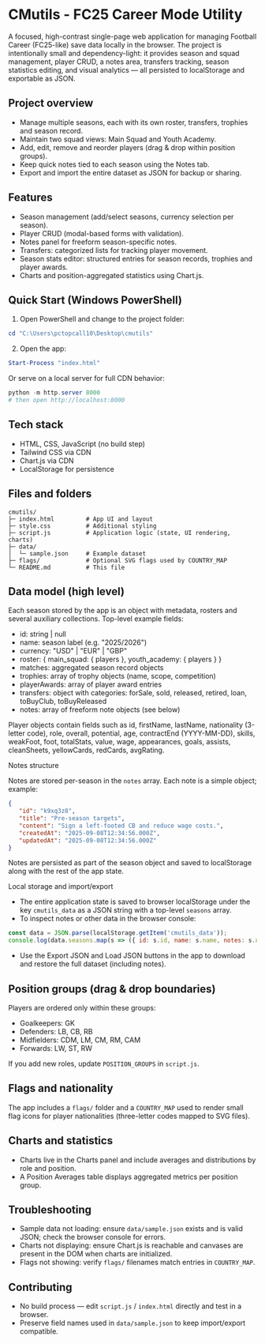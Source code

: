 # CMutils - FC25 Career Mode Utility

A focused, high-contrast single-page web application for managing Football Career (FC25-like) save data locally in the browser. The project is intentionally small and dependency-light: it provides season and squad management, player CRUD, a notes area, transfers tracking, season statistics editing, and visual analytics — all persisted to localStorage and exportable as JSON.

## Project overview

- Manage multiple seasons, each with its own roster, transfers, trophies and season record.
- Maintain two squad views: Main Squad and Youth Academy.
- Add, edit, remove and reorder players (drag & drop within position groups).
- Keep quick notes tied to each season using the Notes tab.
- Export and import the entire dataset as JSON for backup or sharing.

## Features

- Season management (add/select seasons, currency selection per season).
- Player CRUD (modal-based forms with validation).
- Notes panel for freeform season-specific notes.
- Transfers: categorized lists for tracking player movement.
- Season stats editor: structured entries for season records, trophies and player awards.
- Charts and position-aggregated statistics using Chart.js.

## Quick Start (Windows PowerShell)

1. Open PowerShell and change to the project folder:

```powershell
cd "C:\Users\pctopcall10\Desktop\cmutils"
```

2. Open the app:

```powershell
Start-Process "index.html"
```

Or serve on a local server for full CDN behavior:

```powershell
python -m http.server 8000
# then open http://localhost:8000
```

## Tech stack

- HTML, CSS, JavaScript (no build step)
- Tailwind CSS via CDN
- Chart.js via CDN
- LocalStorage for persistence

## Files and folders

```
cmutils/
├─ index.html         # App UI and layout
├─ style.css          # Additional styling
├─ script.js          # Application logic (state, UI rendering, charts)
├─ data/
│  └─ sample.json     # Example dataset
├─ flags/             # Optional SVG flags used by COUNTRY_MAP
└─ README.md          # This file
```

## Data model (high level)

Each season stored by the app is an object with metadata, rosters and several auxiliary collections. Top-level example fields:

- id: string | null
- name: season label (e.g. "2025/2026")
- currency: "USD" | "EUR" | "GBP"
- roster: { main_squad: { players }, youth_academy: { players } }
- matches: aggregated season record objects
- trophies: array of trophy objects (name, scope, competition)
- playerAwards: array of player award entries
- transfers: object with categories: forSale, sold, released, retired, loan, toBuyClub, toBuyReleased
- notes: array of freeform note objects (see below)

Player objects contain fields such as id, firstName, lastName, nationality (3-letter code), role, overall, potential, age, contractEnd (YYYY-MM-DD), skills, weakFoot, foot, totalStats, value, wage, appearances, goals, assists, cleanSheets, yellowCards, redCards, avgRating.

Notes structure

Notes are stored per-season in the `notes` array. Each note is a simple object; example:

```json
{
   "id": "k9xq3z8",
   "title": "Pre-season targets",
   "content": "Sign a left-footed CB and reduce wage costs.",
   "createdAt": "2025-09-08T12:34:56.000Z",
   "updatedAt": "2025-09-08T12:34:56.000Z"
}
```

Notes are persisted as part of the season object and saved to localStorage along with the rest of the app state.

Local storage and import/export

- The entire application state is saved to browser localStorage under the key `cmutils_data` as a JSON string with a top-level `seasons` array.
- To inspect notes or other data in the browser console:

```javascript
const data = JSON.parse(localStorage.getItem('cmutils_data'));
console.log(data.seasons.map(s => ({ id: s.id, name: s.name, notes: s.notes }))); 
```

- Use the Export JSON and Load JSON buttons in the app to download and restore the full dataset (including notes).

## Position groups (drag & drop boundaries)

Players are ordered only within these groups:

- Goalkeepers: GK
- Defenders: LB, CB, RB
- Midfielders: CDM, LM, CM, RM, CAM
- Forwards: LW, ST, RW

If you add new roles, update `POSITION_GROUPS` in `script.js`.

## Flags and nationality

The app includes a `flags/` folder and a `COUNTRY_MAP` used to render small flag icons for player nationalities (three-letter codes mapped to SVG files).

## Charts and statistics

- Charts live in the Charts panel and include averages and distributions by role and position.
- A Position Averages table displays aggregated metrics per position group.

## Troubleshooting

- Sample data not loading: ensure `data/sample.json` exists and is valid JSON; check the browser console for errors.
- Charts not displaying: ensure Chart.js is reachable and canvases are present in the DOM when charts are initialized.
- Flags not showing: verify `flags/` filenames match entries in `COUNTRY_MAP`.

## Contributing

- No build process — edit `script.js` / `index.html` directly and test in a browser.
- Preserve field names used in `data/sample.json` to keep import/export compatible.


